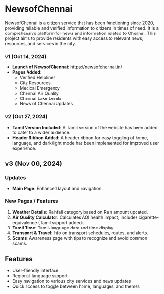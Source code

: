 # NewsofChennai

NewsofChennai is a citizen service that has been functioning since 2020, providing reliable and verified information to citizens in times of need. It is a comprehensive platform for news and information related to Chennai. This project aims to provide residents with easy access to relevant news, resources, and services in the city.

### v1 (Oct 14, 2024)
- **Launch of NewsofChennai**: https://newsofchennai.in/
- **Pages Added**:
  - Verified Helplines
  - City Resources
  - Medical Emergency
  - Chennai Air Quality
  - Chennai Lake Levels
  - News of Chennai Updates

### v2 (Oct 27, 2024)
- **Tamil Version Included**: A Tamil version of the website has been added to cater to a wider audience.
- **Header Ribbon Added**: A header ribbon for easy toggling of home, language, and dark/light mode has been implemented for improved user experience.

## v3 (Nov 06, 2024)

### Updates
- **Main Page**: Enhanced layout and navigation.

### New Pages / Features
1. **Weather Details**: Rainfall category based on Rain amount updated.
2. **Air Quality Calculator**: Calculates AQI health impact, includes cigarette-equivalence (Tamil support added).
3. **Tamil Time**: Tamil-language date and time display.
4. **Transport & Travel**: Info on transport schedules, routes, and alerts.
5. **Scams**: Awareness page with tips to recognize and avoid common scams.

## Features
- User-friendly interface
- Regional-language support
- Easy navigation to various city services and news updates
- Quick access to toggle between home, languages, and themes
